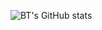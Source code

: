 ![BT's GitHub stats](https://github-readme-stats.vercel.app/api?username=bt-creator&theme=dark&show_icons=true&count_private=true&hide=contribs,prs,issues,stars)
